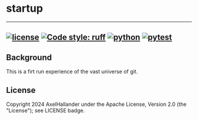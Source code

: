 # startup
---------
[![license](https://img.shields.io/badge/license-Apache%202.0-black)](https://github.com/AxelHallander/startup/blob/main/LICENSE.md)
[![Code style: ruff](https://img.shields.io/endpoint?url=https://raw.githubusercontent.com/charliermarsh/ruff/main/assets/badge/v2.json)](https://github.com/astral-sh/ruff)
[![python](https://img.shields.io/badge/python-≥3.10,<3.13-blue?logo=python&logoColor=white)](https://github.com/IAMconsortium/pyam)
[![pytest](https://img.shields.io/github/actions/workflow/status/iamconsortium/pyam/pytest.yml?logo=GitHub&label=pytest)](https://github.com/IAMconsortium/pyam/actions/workflows/pytest.yml)
---------
## Background
This is a firt run experience of the vast universe of git. 

## License
Copyright 2024 AxelHallander under the Apache License, Version 2.0 (the "License"); see LICENSE badge.